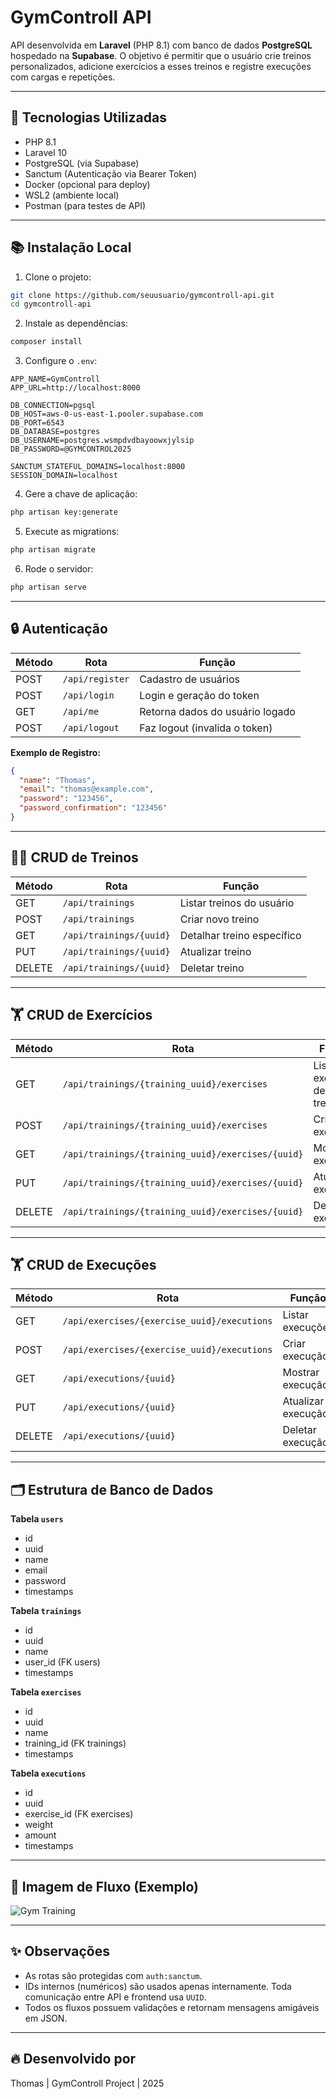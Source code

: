 # GymControll API

API desenvolvida em **Laravel** (PHP 8.1) com banco de dados **PostgreSQL** hospedado na **Supabase**. 
O objetivo é permitir que o usuário crie treinos personalizados, adicione exercícios a esses treinos e registre execuções com cargas e repetições.

---

## 🚀 Tecnologias Utilizadas

- PHP 8.1
- Laravel 10
- PostgreSQL (via Supabase)
- Sanctum (Autenticação via Bearer Token)
- Docker (opcional para deploy)
- WSL2 (ambiente local)
- Postman (para testes de API)

---

## 📚 Instalação Local

1. Clone o projeto:
```bash
git clone https://github.com/seuusuario/gymcontroll-api.git
cd gymcontroll-api
```

2. Instale as dependências:
```bash
composer install
```

3. Configure o `.env`:
```env
APP_NAME=GymControll
APP_URL=http://localhost:8000

DB_CONNECTION=pgsql
DB_HOST=aws-0-us-east-1.pooler.supabase.com
DB_PORT=6543
DB_DATABASE=postgres
DB_USERNAME=postgres.wsmpdvdbayoowxjylsip
DB_PASSWORD=@GYMCONTROL2025

SANCTUM_STATEFUL_DOMAINS=localhost:8000
SESSION_DOMAIN=localhost
```

4. Gere a chave de aplicação:
```bash
php artisan key:generate
```

5. Execute as migrations:
```bash
php artisan migrate
```

6. Rode o servidor:
```bash
php artisan serve
```

---

## 🔒 Autenticação

| Método  | Rota          | Função         |
|---------|---------------|----------------|
| POST    | `/api/register` | Cadastro de usuários |
| POST    | `/api/login`    | Login e geração do token |
| GET     | `/api/me`       | Retorna dados do usuário logado |
| POST    | `/api/logout`   | Faz logout (invalida o token) |

**Exemplo de Registro:**
```json
{
  "name": "Thomas",
  "email": "thomas@example.com",
  "password": "123456",
  "password_confirmation": "123456"
}
```

---

## 🏋️‍♂️ CRUD de Treinos

| Método | Rota | Função |
|--------|------|--------|
| GET    | `/api/trainings` | Listar treinos do usuário |
| POST   | `/api/trainings` | Criar novo treino |
| GET    | `/api/trainings/{uuid}` | Detalhar treino específico |
| PUT    | `/api/trainings/{uuid}` | Atualizar treino |
| DELETE | `/api/trainings/{uuid}` | Deletar treino |

---

## 🏋️ CRUD de Exercícios

| Método | Rota | Função |
|--------|------|--------|
| GET    | `/api/trainings/{training_uuid}/exercises` | Listar exercícios de um treino |
| POST   | `/api/trainings/{training_uuid}/exercises` | Criar exercício |
| GET    | `/api/trainings/{training_uuid}/exercises/{uuid}` | Mostrar exercício |
| PUT    | `/api/trainings/{training_uuid}/exercises/{uuid}` | Atualizar exercício |
| DELETE | `/api/trainings/{training_uuid}/exercises/{uuid}` | Deletar exercício |

---

## 🏋️ CRUD de Execuções

| Método | Rota | Função |
|--------|------|--------|
| GET    | `/api/exercises/{exercise_uuid}/executions` | Listar execuções |
| POST   | `/api/exercises/{exercise_uuid}/executions` | Criar execução |
| GET    | `/api/executions/{uuid}` | Mostrar execução |
| PUT    | `/api/executions/{uuid}` | Atualizar execução |
| DELETE | `/api/executions/{uuid}` | Deletar execução |

---

## 🗂️ Estrutura de Banco de Dados

**Tabela `users`**
- id
- uuid
- name
- email
- password
- timestamps

**Tabela `trainings`**
- id
- uuid
- name
- user_id (FK users)
- timestamps

**Tabela `exercises`**
- id
- uuid
- name
- training_id (FK trainings)
- timestamps

**Tabela `executions`**
- id
- uuid
- exercise_id (FK exercises)
- weight
- amount
- timestamps

---

## 📸 Imagem de Fluxo (Exemplo)

![Gym Training](https://cdn.pixabay.com/photo/2020/06/07/07/11/fitness-5268302_1280.jpg)

---

## ✨ Observações

- As rotas são protegidas com `auth:sanctum`.
- IDs internos (numéricos) são usados apenas internamente. Toda comunicação entre API e frontend usa `UUID`.
- Todos os fluxos possuem validações e retornam mensagens amigáveis em JSON.

---

## 🔥 Desenvolvido por
Thomas | GymControll Project | 2025